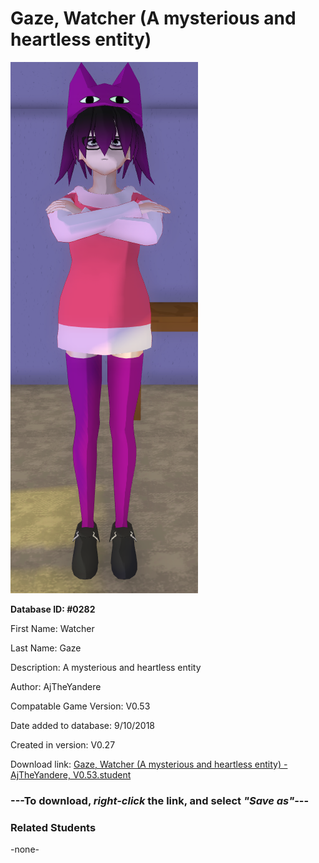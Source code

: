 # Gaze, Watcher (A mysterious and heartless entity)

<img src="../../Files/Images/Gaze, Watcher (A mysterious and heartless entity).png" title="Gaze, Watcher (A mysterious and heartless entity) - AjTheYandere, V0.53">

**Database ID: #0282**

First Name: Watcher

Last Name: Gaze

Description: A mysterious and heartless entity

Author: AjTheYandere

Compatable Game Version: V0.53

Date added to database: 9/10/2018

Created in version: V0.27

Download link: <a href="https://raw.githubusercontent.com/Arbiter1223/Daigaku-Gurashi-Custom-Students/master/Files/Student%20Files/Gaze%2C%20Watcher%20(A%20mysterious%20and%20heartless%20entity)%20-%20AjTheYandere%2C%20V0.53.student">Gaze, Watcher (A mysterious and heartless entity) - AjTheYandere, V0.53.student</a>

### ---**To download, _right-click_ the link, and select _"Save as"_**---

### Related Students

-none-
